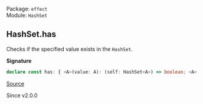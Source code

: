 Package: `effect`<br />
Module: `HashSet`<br />

## HashSet.has

Checks if the specified value exists in the `HashSet`.

**Signature**

```ts
declare const has: { <A>(value: A): (self: HashSet<A>) => boolean; <A>(self: HashSet<A>, value: A): boolean; }
```

[Source](https://github.com/Effect-TS/effect/tree/main/packages/effect/src/HashSet.ts#L67)

Since v2.0.0